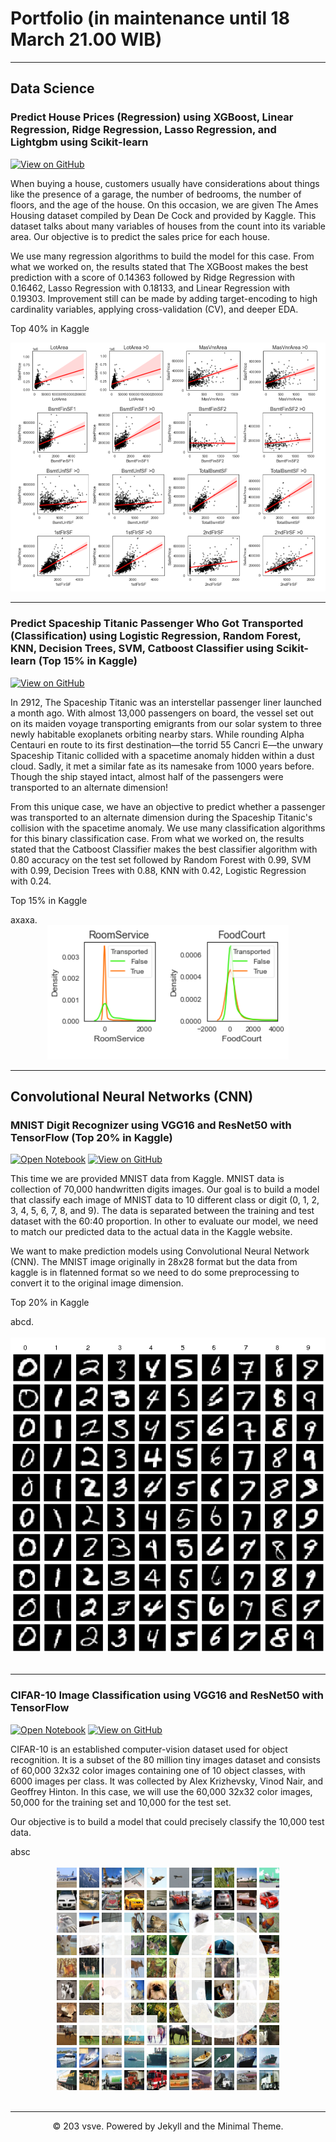 # Portfolio (in maintenance until 18 March 21.00 WIB)
---
## Data Science

### Predict House Prices (Regression) using XGBoost, Linear Regression, Ridge Regression, Lasso Regression, and Lightgbm using Scikit-learn

[![View on GitHub](https://img.shields.io/badge/GitHub-View_on_GitHub-blue?logo=GitHub)](https://github.com/rifqiazhari/Portfolios/blob/main/Regression%20-%20House%20Prices.ipynb)

When buying a house, customers usually have considerations about things like the presence of a garage, the number of bedrooms, the number of floors, and the age of the house. On this occasion, we are given The Ames Housing dataset compiled by Dean De Cock and provided by Kaggle. This dataset talks about many variables of houses from the count into its variable area. Our objective is to predict the sales price for each house.

We use many regression algorithms to build the model for this case. From what we worked on, the results stated that The XGBoost makes the best prediction with a score of 0.14363 followed by Ridge Regression with 0.16462, Lasso Regression with 0.18133, and Linear Regression with 0.19303. Improvement still can be made by adding target-encoding to high cardinality variables, applying cross-validation (CV), and deeper EDA.

Top 40% in Kaggle

<center><img src="images/regression1.png"/></center>

---
### Predict Spaceship Titanic Passenger Who Got Transported (Classification) using Logistic Regression, Random Forest, KNN, Decision Trees, SVM, Catboost Classifier using Scikit-learn (Top 15% in Kaggle)

[![View on GitHub](https://img.shields.io/badge/GitHub-View_on_GitHub-blue?logo=GitHub)](https://github.com/rifqiazhari/Portfolios/blob/main/Classification%20-%20Spaceship%20Titanic.ipynb)

In 2912, The Spaceship Titanic was an interstellar passenger liner launched a month ago. With almost 13,000 passengers on board, the vessel set out on its maiden voyage transporting emigrants from our solar system to three newly habitable exoplanets orbiting nearby stars. While rounding Alpha Centauri en route to its first destination—the torrid 55 Cancri E—the unwary Spaceship Titanic collided with a spacetime anomaly hidden within a dust cloud. Sadly, it met a similar fate as its namesake from 1000 years before. Though the ship stayed intact, almost half of the passengers were transported to an alternate dimension!

From this unique case, we have an objective to predict whether a passenger was transported to an alternate dimension during the Spaceship Titanic's collision with the spacetime anomaly. We use many classification algorithms for this binary classification case. From what we worked on, the results stated that the Catboost Classifier makes the best classifier algorithm with 0.80 accuracy on the test set followed by Random Forest with 0.99, SVM with 0.99, Decision Trees with 0.88, KNN with 0.42, Logistic Regression with 0.24.

Top 15% in Kaggle

<div style="text-align: justify">axaxa.</div>

<center><img src="images/classification1.png"/></center>

---
## Convolutional Neural Networks (CNN)

### MNIST Digit Recognizer using VGG16 and ResNet50 with TensorFlow (Top 20% in Kaggle)

[![Open Notebook](https://img.shields.io/badge/Jupyter-Open_Notebook-blue?logo=Jupyter)](https://github.com/rifqiazhari/rifqiazhari.github.io/blob/main/html/cifar10final.html)
[![View on GitHub](https://img.shields.io/badge/GitHub-View_on_GitHub-blue?logo=GitHub)](scsction)

This time we are provided MNIST data from Kaggle. MNIST data is collection of 70,000 handwritten digits images. Our goal is to build a model that classify each image of MNIST data to 10 different class or digit (0, 1, 2, 3, 4, 5, 6, 7, 8, and 9). The data is separated between the training and test dataset with the 60:40 proportion. In other to evaluate our model, we need to match our predicted data to the actual data in the Kaggle website.

We want to make prediction models using Convolutional Neural Network (CNN). The MNIST image originally in 28x28 format but the data from kaggle is in flatenned format so we need to do some preprocessing to convert it to the original image dimension.

Top 20% in Kaggle

<div style="text-align: justify">abcd.</div>
<br>
<center><img src="images/mnist.png"/></center>
<br>

---
### CIFAR-10 Image Classification using VGG16 and ResNet50 with TensorFlow

[![Open Notebook](https://img.shields.io/badge/Jupyter-Open_Notebook-green?logo=Jupyter)](https://github.com/rifqiazhari/rifqiazhari.github.io/blob/main/html/cifar10final.html)
[![View on GitHub](https://img.shields.io/badge/GitHub-View_on_GitHub-green?logo=GitHub)]()

CIFAR-10  is an established computer-vision dataset used for object recognition. It is a subset of the 80 million tiny images dataset and consists of 60,000 32x32 color images containing one of 10 object classes, with 6000 images per class. It was collected by Alex Krizhevsky, Vinod Nair, and Geoffrey Hinton. In this case, we will use the 60,000 32x32 color images, 50,000 for the training set and 10,000 for the test set.

Our objective is to build a model that could precisely classify the 10,000 test data. 

<div style="text-align: justify">absc</div>
<br>
<center><img src="images/cifar10.png"/></center>
<br>

---
<center>© 203 vsve. Powered by Jekyll and the Minimal Theme.</center>
